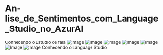# An-lise_de_Sentimentos_com_Language_Studio_no_AzurAI
Conhecendo o Estudio de fala
![Image](https://github.com/user-attachments/assets/652666dd-0019-4dcd-8505-09da25ab94ff)
![Image](https://github.com/user-attachments/assets/ffb50a07-7344-4717-a05a-ede9d9a13368)
![Image](https://github.com/user-attachments/assets/a4b994d7-f77f-423f-9c2d-bc0ed168a237)
![Image](https://github.com/user-attachments/assets/ddf3a1c6-8e4d-4cfa-84e2-a56605a6255f)
![Image](https://github.com/user-attachments/assets/49f5e844-4514-473f-8264-06a8550989d8)
![Image](https://github.com/user-attachments/assets/2130929f-5852-44a9-b832-ac9a3179f1a9)
![Image](https://github.com/user-attachments/assets/2cbd291e-b226-40bd-9777-2348026a809d)
Conhecendo o Language Studio
